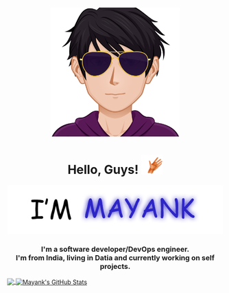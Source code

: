 <p align='center'>
  <a href="https://mayankfawkes.xyz">
    <img src="https://github.com/MayankFawkes/mayankfawkes.xyz/raw/main/img/my.png" alt="mayank" width="300" height="300">
  </a>
</p>

<h1 align='center'>
  Hello, Guys! <img src="https://github.com/MayankFawkes/MayankFawkes/raw/master/wave.gif" width="50px">
</h1>

<p align='center'>
  <a href="https://mayankfawkes.xyz">
    <img src="https://github.com/MayankFawkes/MayankFawkes/raw/master/as1.jpg" alt="mayank">
  </a>
</p>

<h3 align='center'>
  I'm a software developer/DevOps engineer.</br>
I'm from India, living in Datia and currently working on self projects.
</h3>



<a href="https://github.com/MayankFawkes/MayankFawkes">
  <img align="center" src="https://github-readme-stats.vercel.app/api/top-langs/?username=MayankFawkes&hide=java,css&title_color=000000&text_color=000000&icon_color=000000&bg_color=f5f5f5" />
</a>
<a href="https://github.com/MayankFawkes/MayankFawkes">
  <img align="center" src="https://github-readme-stats.vercel.app/api?username=MayankFawkes&show_icons=true&line_height=27&count_private=true&title_color=000000&text_color=000000&icon_color=000000&bg_color=f5f5f5" alt="Mayank's GitHub Stats" />
</a>


